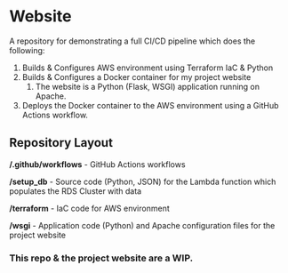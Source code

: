 # Website

A repository for demonstrating a full CI/CD pipeline which does the following:
1. Builds & Configures AWS environment using Terraform IaC & Python
3. Builds & Configures a Docker container for my project website
    1. The website is a Python (Flask, WSGI) application running on Apache.
4. Deploys the Docker container to the AWS environment using a GitHub Actions workflow.

## Repository Layout
**/.github/workflows** - GitHub Actions workflows

**/setup_db** - Source code (Python, JSON) for the Lambda function which populates the RDS Cluster with data

**/terraform** - IaC code for AWS environment

**/wsgi** - Application code (Python) and Apache configuration files for the project website

### This repo & the project website are a WIP.